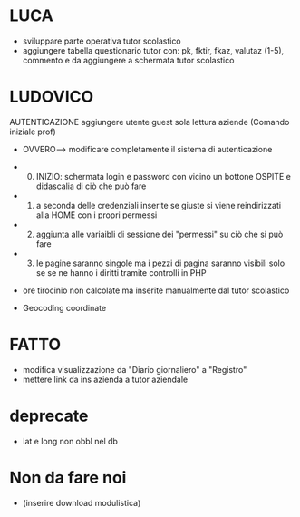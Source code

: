 # LUCA
- sviluppare parte operativa tutor scolastico
- aggiungere tabella questionario tutor con: pk, fktir, fkaz, valutaz (1-5), commento e da aggiungere 
	a schermata tutor scolastico

# LUDOVICO
AUTENTICAZIONE
aggiungere utente guest sola lettura aziende (Comando iniziale prof)
- OVVERO--> modificare completamente il sistema di autenticazione
- 0) INIZIO: schermata login e password con vicino un bottone OSPITE e didascalia di ciò che può fare
- 1) a seconda delle credenziali inserite se giuste si viene reindirizzati alla HOME con i propri permessi
- 2) aggiunta alle variaibli di sessione dei "permessi" su ciò che si può fare
- 3) le pagine saranno singole ma i pezzi di pagina saranno visibili solo se se ne hanno i diritti tramite controlli in PHP

- ore tirocinio non calcolate ma inserite manualmente dal tutor scolastico
- Geocoding coordinate

# FATTO
- modifica visualizzazione da "Diario giornaliero" a "Registro"
- mettere link da ins azienda a tutor aziendale

# deprecate
- lat e long non obbl nel db


# Non da fare noi
- (inserire download modulistica)